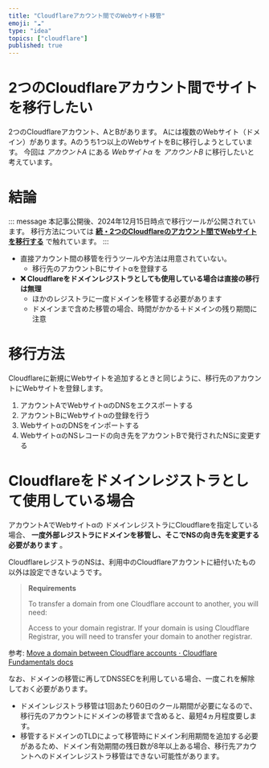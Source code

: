 ```yaml
---
title: "Cloudflareアカウント間でのWebサイト移管"
emoji: "☁"
type: "idea"
topics: ["cloudflare"]
published: true
---
```


# 2つのCloudflareアカウント間でサイトを移行したい

2つのCloudflareアカウント、AとBがあります。
Aには複数のWebサイト（ドメイン）があります。Aのうち1つ以上のWebサイトをBに移行しようとしています。
今回は _アカウントA_ にある _Webサイトα_ を _アカウントB_ に移行したいと考えています。

# 結論

::: message
本記事公開後、2024年12月15日時点で移行ツールが公開されています。
移行方法については **[続・2つのCloudflareのアカウント間でWebサイトを移行する](/articles/742ec14ca2683f)** で触れています。
:::

- 直接アカウント間の移管を行うツールや方法は用意されていない。
  - 移行先のアカウントBにサイトαを登録する
- **❌ Cloudflareをドメインレジストラとしても使用している場合は直接の移行は無理**
  - ほかのレジストラに一度ドメインを移管する必要があります
  - ドメインまで含めた移管の場合、時間がかかる＋ドメインの残り期間に注意


# 移行方法

Cloudflareに新規にWebサイトを追加するときと同じように、移行先のアカウントにWebサイトを登録します。

1. アカウントAでWebサイトαのDNSをエクスポートする
2. アカウントBにWebサイトαの登録を行う
3. WebサイトαのDNSをインポートする
4. WebサイトαのNSレコードの向き先をアカウントBで発行されたNSに変更する



# Cloudflareをドメインレジストラとして使用している場合

アカウントAでWebサイトαの ドメインレジストラにCloudflareを指定している場合、 **一度外部レジストラにドメインを移管し、そこでNSの向き先を変更する必要があります** 。

CloudflareレジストラのNSは、利用中のCloudflareアカウントに紐付いたもの以外は設定できないようです。

> **Requirements**
> 
> To transfer a domain from one Cloudflare account to another, you will need:
> 
> Access to your domain registrar. If your domain is using Cloudflare Registrar, you will need to transfer your domain to another registrar.

参考: [Move a domain between Cloudflare accounts · Cloudflare Fundamentals docs](https://developers.cloudflare.com/fundamentals/setup/manage-domains/move-domain)

なお、ドメインの移管に再してDNSSECを利用している場合、一度これを解除しておく必要があります。

- ドメインレジストラ移管は1回あたり60日のクール期間が必要になるので、移行先のアカウントにドメインの移管まで含めると、最短4ヵ月程度要します。
- 移管するドメインのTLDによって移管時にドメイン利用期間を追加する必要があるため、ドメイン有効期間の残日数が8年以上ある場合、移行先アカウントへのドメインレジストラ移管はできない可能性があります。